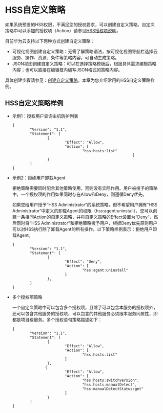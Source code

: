 # HSS自定义策略<a name="hss_01_0005"></a>

如果系统预置的HSS权限，不满足您的授权要求，可以创建自定义策略。自定义策略中可以添加的授权项（Action）请参见[HSS授权项说明](HSS授权项说明.md)_。_

目前华为云支持以下两种方式创建自定义策略：

-   可视化视图创建自定义策略：无需了解策略语法，按可视化视图导航栏选择云服务、操作、资源、条件等策略内容，可自动生成策略。
-   JSON视图创建自定义策略：可以在选择策略模板后，根据具体需求编辑策略内容；也可以直接在编辑框内编写JSON格式的策略内容。

具体创建步骤请参见：[创建自定义策略](https://support.huaweicloud.com/usermanual-iam/iam_01_0605.html)。本章为您介绍常用的HSS自定义策略样例。

## HSS自定义策略样例<a name="section8786220155718"></a>

-   示例1：授权用户查询主机防护列表

    ```
    {
            "Version": "1.1",
            "Statement": [
                    {
                            "Effect": "Allow",
                            "Action": [
                                    "hss:hosts:list"
                                                           ]
                    }
            ]
    }
    ```

-   示例2：拒绝用户卸载Agent

    拒绝策略需要同时配合其他策略使用，否则没有实际作用。用户被授予的策略中，一个授权项的作用如果同时存在Allow和Deny，则遵循Deny优先。

    如果您给用户授予“HSS Administrator“的系统策略，但不希望用户拥有“HSS Administrator“中定义的卸载Agent的权限（hss:agent:uninstall），您可以创建一条相同Action的自定义策略，并将自定义策略的Effect设置为“Deny“，然后同时将“HSS Administrator“和拒绝策略授予用户，根据Deny优先原则用户可以对HSS执行除了卸载Agent的所有操作。以下策略样例表示：拒绝用户卸载Agent。

    ```
    {
            "Version": "1.1",
            "Statement": [
                    {
                            "Effect": "Deny",
                            "Action": [
                                    "hss:agent:uninstall"                                
                            ]
                    },
            ]
    }
    ```

-   多个授权项策略

    一个自定义策略中可以包含多个授权项，且除了可以包含本服务的授权项外，还可以包含其他服务的授权项，可以包含的其他服务必须跟本服务同属性，即都是项目级服务。多个授权语句策略描述如下：

    ```
    {
            "Version": "1.1",
            "Statement": [
                    {
                            "Effect": "Allow",
                            "Action": [
                                    "hss:hosts:list"
                            ]
                    },
                   {
                            "Effect": "Allow",
                            "Action": [
                                    "hss:hosts:switchVersion",
                                    "hss:hosts:manualDetect",
                                    "hss:manualDetectStatus:get"
                            ]
                    }
            ]
    }
    ```


